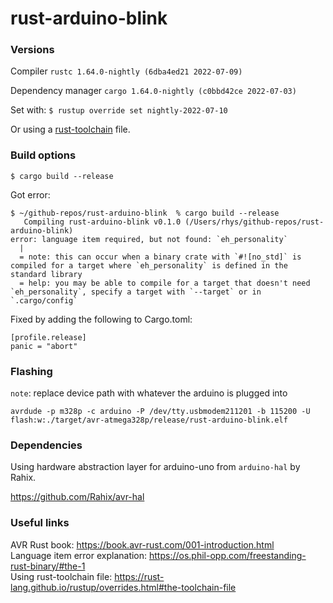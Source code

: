 # rust-arduino-blink

### Versions

Compiler
`rustc 1.64.0-nightly (6dba4ed21 2022-07-09)`

Dependency manager
`cargo 1.64.0-nightly (c0bbd42ce 2022-07-03)`

Set with:
`$ rustup override set nightly-2022-07-10`

Or using a [rust-toolchain](./rust-toolchain.toml) file.

### Build options

`$ cargo build --release`

Got error:

```
$ ~/github-repos/rust-arduino-blink  % cargo build --release
   Compiling rust-arduino-blink v0.1.0 (/Users/rhys/github-repos/rust-arduino-blink)
error: language item required, but not found: `eh_personality`
  |
  = note: this can occur when a binary crate with `#![no_std]` is compiled for a target where `eh_personality` is defined in the standard library
  = help: you may be able to compile for a target that doesn't need `eh_personality`, specify a target with `--target` or in `.cargo/config`
```

Fixed by adding the following to Cargo.toml:

```
[profile.release]
panic = "abort"
```

### Flashing

`note`: replace device path with whatever the arduino is plugged into

`avrdude -p m328p -c arduino -P /dev/tty.usbmodem211201 -b 115200 -U flash:w:./target/avr-atmega328p/release/rust-arduino-blink.elf`

### Dependencies

Using hardware abstraction layer for arduino-uno from `arduino-hal` by Rahix.

https://github.com/Rahix/avr-hal

### Useful links

AVR Rust book: https://book.avr-rust.com/001-introduction.html  
Language item error explanation: https://os.phil-opp.com/freestanding-rust-binary/#the-1  
Using rust-toolchain file: https://rust-lang.github.io/rustup/overrides.html#the-toolchain-file  
